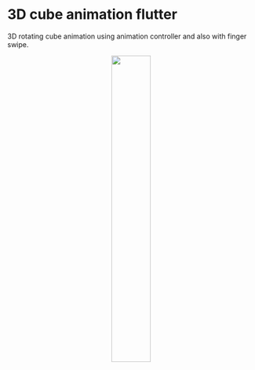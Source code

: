 # 3D cube animation flutter

3D rotating cube animation using animation controller and also with finger swipe.

<p align="center">
  <img 
    width=40%
    height=40%
    src="https://user-images.githubusercontent.com/101565812/168588574-da65e622-4d99-4213-a371-98330178d49d.gif" >
</p>
